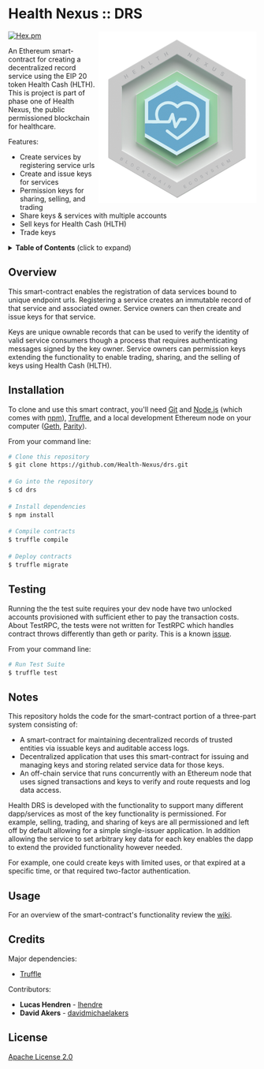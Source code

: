 # Health Nexus :: DRS
[![Hex.pm](https://img.shields.io/hexpm/l/plug.svg?style=flat-square)](https://github.com/Health-Nexus/drs/blob/master/LICENSE)
<img align="right" src="./assets/HN_token_transparent.png?raw=true" height="348">

An Ethereum smart-contract for creating a decentralized record service using the EIP 20 token Health Cash (HLTH). This is project is part of phase one of Health Nexus, the public permissioned blockchain for healthcare.<br>

Features:

* Create services by registering service urls
* Create and issue keys for services
* Permission keys for sharing, selling, and trading
* Share keys & services with multiple accounts
* Sell keys for Health Cash (HLTH)
* Trade keys

<details>
<summary><strong>Table of Contents</strong> (click to expand)</summary>

* [Overview](#overview)
* [Installation](#installation)
* [Testing](#️testing)
* [Notes](#notes)
* [Usage](#usage)
* [Credits](#️credits)
* [License](#license)
</details>

## Overview

This smart-contract enables the registration of data services bound to unique endpoint urls. Registering a service creates an immutable record of that service and associated owner. Service owners can then create and issue keys for that service.

Keys are unique ownable records that can be used to verify the identity of valid service consumers though a process that requires authenticating messages signed by the key owner. Service owners can permission keys extending the functionality to enable trading, sharing, and the selling of keys using Health Cash (HLTH).


## Installation

To clone and use this smart contract, you'll need [Git](https://git-scm.com) and [Node.js](https://nodejs.org/en/download/) (which comes with [npm](http://npmjs.com)), [Truffle](http://truffleframework.com/), and a local development Ethereum node on your computer ([Geth](https://github.com/ethereum/go-ethereum), [Parity](https://github.com/paritytech/parity)).

From your command line:

```bash
# Clone this repository
$ git clone https://github.com/Health-Nexus/drs.git

# Go into the repository
$ cd drs

# Install dependencies
$ npm install

# Compile contracts
$ truffle compile

# Deploy contracts
$ truffle migrate
```

## Testing

Running the the test suite requires your dev node have two unlocked accounts provisioned with sufficient ether to pay the transaction costs. About TestRPC, the tests were not written for TestRPC which handles contract throws differently than geth or parity. This is a known [issue](https://github.com/ethereumjs/testrpc/issues/39).

From your command line:

```bash
# Run Test Suite
$ truffle test
```

## Notes

This repository holds the code for the smart-contract portion of a three-part system consisting of:

* A smart-contract for maintaining decentralized records of trusted entities via issuable keys and auditable access logs.
* Decentralized application that uses this smart-contract for issuing and managing keys and storing related service data for those keys.
* An off-chain service that runs concurrently with an Ethereum node that uses signed transactions and keys to verify and route requests and log data access.

Health DRS is developed with the functionality to support many different dapp/services as most of the key functionality is permissioned. For example, selling, trading, and sharing of keys are all permissioned and left off by default allowing for a simple single-issuer application. In addition allowing the service to set arbitrary key data for each key enables the dapp to extend the provided functionality however needed.

For example, one could create keys with limited uses, or that expired at a specific time, or that required two-factor authentication.

## Usage

For an overview of the smart-contract's functionality review the [wiki](https://github.com/Health-Nexus/drs/wiki).

## Credits

Major dependencies:

* [Truffle](https://github.com/trufflesuite/truffle)

Contributors:

* **Lucas Hendren** - [lhendre](https://github.com/lhendre)
* **David Akers** - [davidmichaelakers](https://github.com/davidmichaelakers)

## License

[Apache License 2.0](https://github.com/Health-Nexus/drs/blob/master/LICENSE)

